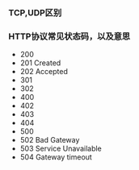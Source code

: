 ### TCP,UDP区别


### HTTP协议常见状态码，以及意思
- 200
- 201 Created 
- 202 Accepted
- 301
- 302
- 400 
- 402
- 403
- 404
- 500
- 502 Bad Gateway
- 503 Service Unavailable
- 504 Gateway timeout
